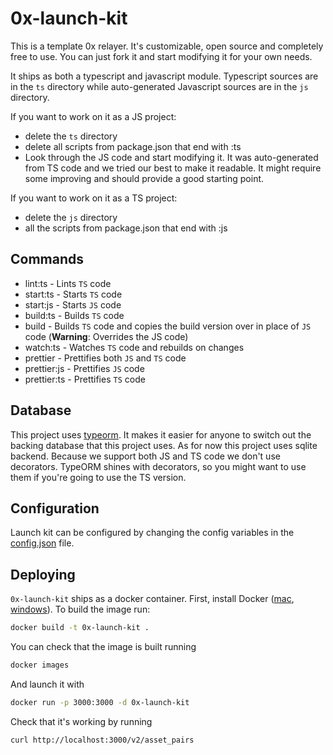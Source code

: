 # 0x-launch-kit

This is a template 0x relayer. It's customizable, open source and completely free to use. You can just fork it and start modifying it for your own needs.

It ships as both a typescript and javascript module. Typescript sources are in the `ts` directory while auto-generated Javascript sources are in the `js` directory.

If you want to work on it as a JS project:

-   delete the `ts` directory
-   delete all scripts from package.json that end with :ts
-   Look through the JS code and start modifying it. It was auto-generated from TS code and we tried our best to make it readable. It might require some improving and should provide a good starting point.

If you want to work on it as a TS project:

-   delete the `js` directory
-   all the scripts from package.json that end with :js

## Commands

-   lint:ts - Lints `TS` code
-   start:ts - Starts `TS` code
-   start:js - Starts `JS` code
-   build:ts - Builds `TS` code
-   build - Builds `TS` code and copies the build version over in place of `JS` code (**Warning**: Overrides the JS code)
-   watch:ts - Watches `TS` code and rebuilds on changes
-   prettier - Prettifies both `JS` and `TS` code
-   prettier:js - Prettifies `JS` code
-   prettier:ts - Prettifies `TS` code

## Database

This project uses [typeorm](https://github.com/typeorm/typeorm). It makes it easier for anyone to switch out the backing database that this project uses. As for now this project uses sqlite backend. Because we support both JS and TS code we don't use decorators. TypeORM shines with decorators, so you might want to use them if you're going to use the TS version.

## Configuration

Launch kit can be configured by changing the config variables in the [config.json](config.json) file.

## Deploying

`0x-launch-kit` ships as a docker container. First, install Docker ([mac](https://docs.docker.com/docker-for-mac/install/), [windows](https://docs.docker.com/docker-for-windows/install/)). To build the image run:

```sh
docker build -t 0x-launch-kit .
```

You can check that the image is built running

```sh
docker images
```

And launch it with

```sh
docker run -p 3000:3000 -d 0x-launch-kit
```

Check that it's working by running

```
curl http://localhost:3000/v2/asset_pairs
```

